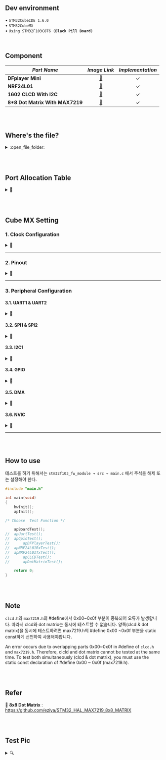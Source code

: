 ## Dev environment<br>
• `STM32CubeIDE 1.6.0` <br>
• `STM32CubeMX` <br>
• `Using STM32F103C8T6 (`**`Black Pill Board`**`)`



<br>


## Component<br>


|***Part Name***|***Image Link***|***Implementation***|
|---|:---:|:---:|
|**DFplayer Mini**|[📌](https://www.devicemart.co.kr/goods/view?no=1278727)|✓|
|**NRF24L01**|[📌](https://www.devicemart.co.kr/goods/view?no=12506373)|✓|
|**1602 CLCD With I2C**|[📌](https://www.devicemart.co.kr/goods/view?no=1327456)|✓|
|**8*8 Dot Matrix With MAX7219**|[📌](https://www.devicemart.co.kr/goods/view?no=1279804)|✓|



<br><br>



## Where's the file?<br>
<details>
<summary>:open_file_folder:</summary><br>
  
<summary>DFplayer Mini</summary>  
<div markdown="1">
<br>
-  &nbsp; stm32f103_fw_module → src → common → hw → include → dfplayer.h<br>
-  &nbsp; stm32f103_fw_module → src → hw → driver → dfplayer.c<br>
-  &nbsp; stm32f103_fw_module → src → ap → ap.c → void apDFPlayerTest(void){...}<br>
</div>
<hr/>
<summary>NRF24L01</summary>
<div markdown="1">
<br>
-  &nbsp; stm32f103_fw_module → src → common → hw → include → nrf24l01.h<br>
-  &nbsp; stm32f103_fw_module → src → hw → driver → nrf24l01.c<br>
-  &nbsp; stm32f103_fw_module → src → ap → ap.c → void apNRF24L01TxTest(void){...}<br>
-  &nbsp; stm32f103_fw_module → src → ap → ap.c → void apNRF24L01RxTest(void){...}<br> 
</div>
<hr/>
<summary>1602 CLCD With I2C</summary>
<div markdown="1">
<br>
-  &nbsp; stm32f103_fw_module → src → common → hw → include → clcd.h<br>
-  &nbsp; stm32f103_fw_module → src → hw → driver → clcd.c<br>
-  &nbsp; stm32f103_fw_module → src → ap → ap.c → void apCLCDTest(void){...}<br>
</div>
<hr/>
<summary>8*8 Dot Matrix With MAX7219</summary>
<div markdown="1">
<br>
-  &nbsp; stm32f103_fw_module → src → common → hw → include →  max7219.h<br>	
-  &nbsp; stm32f103_fw_module → src → common → hw → include →  max7219_dotmatrix.h<br>
-  &nbsp; stm32f103_fw_module → src → hw → driver → max7219.c<br>
-  &nbsp; stm32f103_fw_module → src → hw → driver → max7219_dotmatrix.c<br>	
-  &nbsp; stm32f103_fw_module → src → ap → ap.c → void apDotMatrixTest(void){...}<br>
</div>		
</details>


<br><br>


## Port Allocation Table<br>
<details>
<summary>📌</summary><br>
<div markdown="1">
<img src="https://user-images.githubusercontent.com/70312248/159966974-f57bcb88-c769-4425-97d6-2144d63ca76c.png" width="500" height="500"/> <br><br>
</div>		
</details>

<br><br>


## Cube MX Setting<br>
### 1. Clock Configuration
<details>
<summary>📌</summary><br> 
<div markdown="1">
• Using HSE (High Speed External)<br><br>
<img src="https://user-images.githubusercontent.com/70312248/156926816-cd46825e-392c-4452-a740-515ae7ccae25.png" width="800" height="500"/> <br>
<br><br>
</div>
</details>


<hr/>

### 2. Pinout<br>
<details>
<summary>📌</summary><br>  
<div markdown="1">
<img src="https://user-images.githubusercontent.com/70312248/159958979-4f03b977-3f47-40a6-8b74-0e6e0e05b53b.png" width="600" height="500"/> <br>
<br><br>
</div>
</details>

<hr/>

### 3. Peripheral Configuration<br>
#### 3.1. UART1 & UART2

<details>
<summary>📌</summary><br>
• The parameters of uart1 & uart2 are the same<br>
• You can change parameter settings in uart.c <br><br>
<div markdown="1">
<img src="https://user-images.githubusercontent.com/70312248/156927378-6c0fd54e-bd78-437c-8f49-289d4a90c563.png" width="1000" height="600"/>
<br><br>
</div>
</details>

#### 3.2. SPI1 & SPI2
<details>
<summary>📌</summary><br> 
• You can change parameter settings in spi.c <br><br> 
<div markdown="1">
1).SPI1<br><br> 	
<img src="https://user-images.githubusercontent.com/70312248/156927368-b1cff53b-974c-42e0-80a3-1a3baf264159.png" width="1000" height="800"/>
 
<br><br><br><br>

2).SPI2<br><br>
<img src="https://user-images.githubusercontent.com/70312248/159957635-1bdc1f67-084f-4d28-a9c3-85821895070f.png" width="1000" height="800"/> 	
<br><br>
</div>
</details>

#### 3.3. I2C1
<details>
<summary>📌</summary><br> 
• You can change parameter settings in i2c.c <br><br> 
<div markdown="1">
<img src="https://user-images.githubusercontent.com/70312248/159523379-8ae58c66-dec1-4064-a635-1fefafd94951.png" width="1000" height="800"/> 
<br><br>
</div>
</details>

#### 3.4. GPIO
<details>
<summary>📌</summary><br> 
<div markdown="1">
<img src="https://user-images.githubusercontent.com/70312248/159959285-bc493d3a-595a-4388-87f2-ba588e34d70d.png" width="1000" height="500"/> 
<br><br>
</div>
</details>

#### 3.5. DMA
<details>
<summary>📌</summary><br>  
<div markdown="1">
• USART1, USART2 Mode is Rx Mode : Circular, Tx Mode : Normal <br><br>
<img src="https://user-images.githubusercontent.com/70312248/156927328-636cea39-5139-4d75-a712-6036b3b737fb.png" width="1000" height="300"/> 
<br><br>
</div>
</details>


#### 3.6. NVIC
<details>
<summary>📌</summary><br>  
<div markdown="1">
<img src="https://user-images.githubusercontent.com/70312248/156927343-a8df82b3-ea2e-406c-b25b-9c5e10f65b24.png" width="1000" height="600"/> 
<br><br>
</div>
</details>
<hr/>


<br><br>


## How to use<br>
  테스트를 하기 위해서는 `stm32f103_fw_module → src → main.c` 에서 주석을 해제 또는 설정해야 한다.

```C
#include "main.h"

int main(void)
{
	hwInit();
	apInit();

/* Choose  Test Function */

  	apBoardTest();
//	apUartTest();
//	apGpioTest();
//      apDFPlayerTest();
//	apNRF24L01RxTest();
//	apNRF24L01TxTest();
//      apCLCDTest();
//      apDotMatrixTest();

    return 0;
}
```


<br><br>


## Note<br>
`clcd.h`와 `max7219.h`의  #define에서  0x00~0x0f 부분이 중복되어 오류가 발생합니다. 따라서  clcd와 dot matrix는  동시에 테스트할 수 없습니다. 양쪽(clcd & dot matrix)을 동시에 테스트하려면 max7219.h의 #define 0x00 ~0x0f 부분을 static const하게 선언하여 사용해야합니다.

An error occurs due to overlapping parts 0x00~0x0f in #define of `clcd.h` and `max7219.h`. Therefore, clcld and dot matrix cannot be tested at the same time.
To test both simultaneously (clcd & dot matrix), you must use the static const declaration of #define 0x00 ~ 0x0f (max7219.h).


<br><br>


## Refer<br>
🔗 **8x8 Dot Matrix**  : https://github.com/eziya/STM32_HAL_MAX7219_8x8_MATRIX

<br><br>

## Test Pic<br>
<details>
<summary>🔍</summary><br>
 
<summary>DFplayer Mini</summary>
<div markdown="1">
<br>
<img src="https://user-images.githubusercontent.com/70312248/160285371-4d8a28d3-08db-4071-aee9-eca2b0d1d6bc.png" width="300" height="300"/> 
</div>
<br>

<summary>NRF24L01</summary>
<div markdown="1">
<br>
<img src="https://user-images.githubusercontent.com/70312248/160285791-28219e26-f6f1-47f3-bae3-bc669fdde01b.png" width="500" height="300"/> 
</div>
<br>

<summary>1602 CLCD With I2C</summary>
<div markdown="1">
<br>
<img src="https://user-images.githubusercontent.com/70312248/160285911-ba6bbfc3-5d7b-485e-af2a-4baaee6952e5.png" width="500" height="300"/> 
</div>
<br>

<summary>8*8 Dot Matrix With MAX7219</summary>
<div markdown="1">
<br>
<img src="https://user-images.githubusercontent.com/70312248/160285962-3274f4ed-1688-4f78-b46d-914b1daee9b0.png" width="400" height="300"/> 
</div>
</details>
